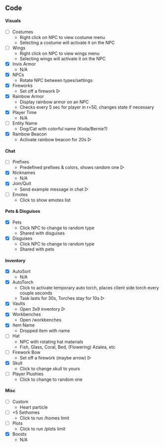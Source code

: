 ## Code
#### Visuals
- [ ] Costumes
    - Right click on NPC to view costume menu
    - Selecting a costume will activate it on the NPC
- [ ] Wings
    - Right click on NPC to view wings menu
    - Selecting wings will activate it on the NPC
- [x] Invis Armor
    - N/A
- [x] NPCs
    - Rotate NPC between types/settings
- [x] Fireworks
    - Set off a firework ▷
- [x] Rainbow Armor
    - Display rainbow armor on an NPC
    - Checks every 5 sec for player in r=50, changes state if necessary
- [x] Player Time
    - N/A
- [ ] Entity Name
    - Dog/Cat with colorful name (Koda/Bernie?)
- [x] Rainbow Beacon
    - Activate rainbow beacon for 20s ▷

#### Chat
- [ ] Prefixes
    - Predefined prefixes & colors, shows random one  ▷
- [x] Nicknames
    - N/A
- [x] Join/Quit
    - Send example message in chat ▷
- [ ] Emotes
    - Click to show emotes list

#### Pets & Disguises
- [x] Pets
    - Click NPC to change to random type
    - Shared with disguises
- [x] Disguises
    - Click NPC to change to random type
    - Shared with pets

#### Inventory
- [x] AutoSort
    - N/A
- [x] AutoTorch
    - Click to activate temporary auto torch, places client side torch every couple seconds
    - Task lasts for 30s, Torches stay for 10s ▷
- [x] Vaults
    - Open 3x9 inventory ▷
- [x] Workbenches
    - Open /workbenches
- [x] Item Name
    - Dropped item with name
- [ ] Hat
    - NPC with rotating hat materials
    - Fish, Glass, Coral, Bed, (Flowering) Azalea, etc
- [ ] Firework Bow
    - Set off a firework (maybe arrow) ▷
- [x] Skull
    - Click to change skull to yours
- [ ] Player Plushies
    - Click to change to random one

#### Misc
- [ ] Custom
    - Heart particle
- [ ] +5 Sethomes
    - Click to run /homes limit
- [ ] Plots
    - Click to run /plots limit
- [x] Boosts
    - N/A